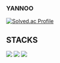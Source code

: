 ### YANNOO



[![Solved.ac Profile](http://mazassumnida.wtf/api/generate_badge?boj=yannoo)](https://solved.ac/yannoo)



<h2>STACKS</h2>
<img src="https://img.shields.io/badge/javascript-F7DF1E?style=for-the-badge&logo=javascript&logoColor=black">
<img src="https://img.shields.io/badge/C++-00599C?style=for-the-badge&logo=C%2B%2B&logoColor=white">
<img src="https://img.shields.io/badge/Unity-#FFFFFF?style=for-the-badge&logo-Unity&logoColor=white">

